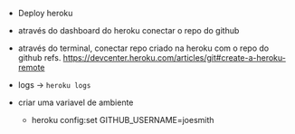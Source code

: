 * Deploy heroku

- através do dashboard do heroku conectar o repo do github
- através do terminal, conectar repo criado na heroku com o repo do github
refs. https://devcenter.heroku.com/articles/git#create-a-heroku-remote

- logs -> `heroku logs`

- criar uma variavel de ambiente
  - heroku config:set GITHUB_USERNAME=joesmith